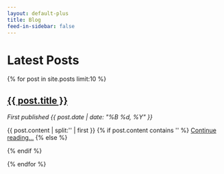 ```yaml
---
layout: default-plus
title: Blog
feed-in-sidebar: false
---
```


<h1>Latest Posts</h1>

{% for post in site.posts limit:10 %}
   <div class="post-preview">
   <h2 class="post-link"><a href="{{ post.url }}">{{ post.title }}</a></h2>
   <em class="post-date">First published {{ post.date | date: "%B %d, %Y" }}</em>
   <br><!--<br>
   <span>[
     {% for tag in post.tags %}
       {% capture tag_name %}{{ tag }}{% endcapture %}
       <a href="/tag/{{ tag_name }}"><code class="tag"><nobr>{{ tag_name }}</nobr></code>&nbsp;</a>
     {% endfor %}
   ]</span> -->

   {{ post.content | split:'<!--break-->' | first }}
   {% if post.content contains '<!--break-->' %}
      <a class="read-more-link" href="{{ post.url }}">Continue reading...</a>
   {% else %}
      <div class="no-read-more-padding"></div>
   {% endif %}
   </div>
{% endfor %}
